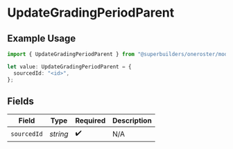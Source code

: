 # UpdateGradingPeriodParent

## Example Usage

```typescript
import { UpdateGradingPeriodParent } from "@superbuilders/oneroster/models/operations";

let value: UpdateGradingPeriodParent = {
  sourcedId: "<id>",
};
```

## Fields

| Field              | Type               | Required           | Description        |
| ------------------ | ------------------ | ------------------ | ------------------ |
| `sourcedId`        | *string*           | :heavy_check_mark: | N/A                |